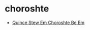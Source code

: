 # choroshte

 * [Quince Stew Em Choroshte Be Em](../index/q/quince-stew-em-choroshte-be-em-51109810.json)
